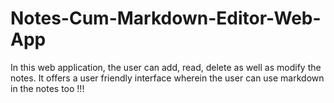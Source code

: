 # Notes-Cum-Markdown-Editor-Web-App
In this web application, the user can add, read, delete as well as modify the notes. It offers a user friendly interface wherein the user can use markdown in the notes too !!!
